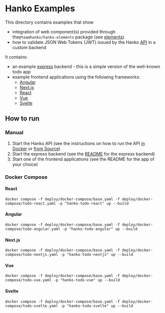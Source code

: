 # Hanko Examples

This directory contains examples that show

- integration of web component(s) provided through the`@teamhanko/hanko-elements` package (see [elements](../elements)).
- how to validate JSON Web Tokens (JWT) issued by the Hanko [API](../../backend) in a custom backend

It contains:

- an example [express](express) backend - this is a simple version of the well-known todo app
- example frontend applications using the following frameworks:
  - [Angular](angular)
  - [Next.js](nextjs)
  - [React](react)
  - [Vue](vue)
  - [Svelte](svelte)

## How to run
### Manual
1. Start the Hanko API (see the instructions on how to run the API [in Docker](../../backend/README.md#Docker) or [from Source](../../backend/README.md#from-source))
2. Start the express backend (see the [README](express) for the express backend)
3. Start one of the frontend applications (see the README for the app of your choice)

### Docker Compose

#### React
```
docker compose -f deploy/docker-compose/base.yaml -f deploy/docker-compose/todo-react.yaml -p "hanko-todo-react" up --build
```
#### Angular
```
docker compose -f deploy/docker-compose/base.yaml -f deploy/docker-compose/todo-angular.yaml -p "hanko-todo-angular" up --build
```
#### Next.js
```
docker compose -f deploy/docker-compose/base.yaml -f deploy/docker-compose/todo-nextjs.yaml -p "hanko-todo-nextjs" up --build
```
#### Vue
```
docker compose -f deploy/docker-compose/base.yaml -f deploy/docker-compose/todo-vue.yaml -p "hanko-todo-vue" up --build
```
#### Svelte
```
docker compose -f deploy/docker-compose/base.yaml -f deploy/docker-compose/todo-svelte.yaml -p "hanko-todo-svelte" up --build
```
